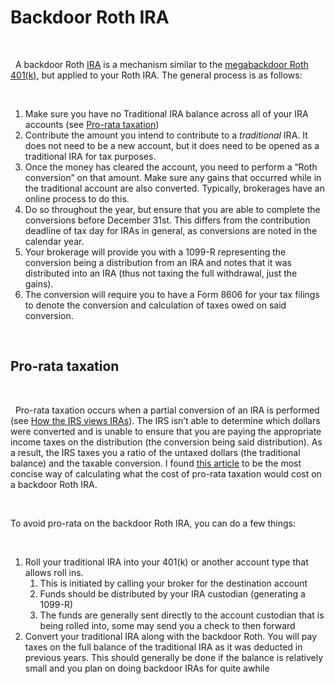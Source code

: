 # Backdoor Roth IRA

&nbsp;

  A backdoor Roth [IRA](/tax-advantaged-accounts/ira) is a mechanism similar to the [megabackdoor Roth 401(k)](/tax-advantaged-accounts/401k/megabackdoor-roth), but applied to your Roth IRA. The general process is as follows:

&nbsp;

1. Make sure you have no Traditional IRA balance across all of your IRA accounts (see [Pro-rata taxation](#pro-rata-taxation))
1. Contribute the amount you intend to contribute to a _traditional_ IRA. It does not need to be a new account, but it does need to be opened as a traditional IRA for tax purposes.
1. Once the money has cleared the account, you need to perform a “Roth conversion” on that amount. Make sure any gains that occurred while in the traditional account are also converted. Typically, brokerages have an online process to do this.
1. Do so throughout the year, but ensure that you are able to complete the conversions before December 31st. This differs from the contribution deadline of tax day for IRAs in general, as conversions are noted in the calendar year.
1. Your brokerage will provide you with a 1099-R representing the conversion being a distribution from an IRA and notes that it was distributed into an IRA (thus not taxing the full withdrawal, just the gains).
1. The conversion will require you to have a Form 8606 for your tax filings to denote the conversion and calculation of taxes owed on said conversion.

&nbsp;

## Pro-rata taxation

&nbsp;

  Pro-rata taxation occurs when a partial conversion of an IRA is performed (see [How the IRS views IRAs](/tax-advantaged-accounts/ira#how-the-irs-views-iras)). The IRS isn’t able to determine which dollars were converted and is unable to ensure that you are paying the appropriate income taxes on the distribution (the conversion being said distribution). As a result, the IRS taxes you a ratio of the untaxed dollars (the traditional balance) and the taxable conversion. I found [this article](https://cjwealth.com/calculating-pro-rata-rule/) to be the most concise way of calculating what the cost of pro-rata taxation would cost on a backdoor Roth IRA.

&nbsp;

To avoid pro-rata on the backdoor Roth IRA, you can do a few things:

&nbsp;

1. Roll your traditional IRA into your 401(k) or another account type that allows roll ins.
   1. This is initiated by calling your broker for the destination account
   1. Funds should be distributed by your IRA custodian (generating a 1099-R)
   1. The funds are generally sent directly to the account custodian that is being rolled into, some may send you a check to then forward
1. Convert your traditional IRA along with the backdoor Roth. You will pay taxes on the full balance of the traditional IRA as it was deducted in previous years. This should generally be done if the balance is relatively small and you plan on doing backdoor IRAs for quite awhile
